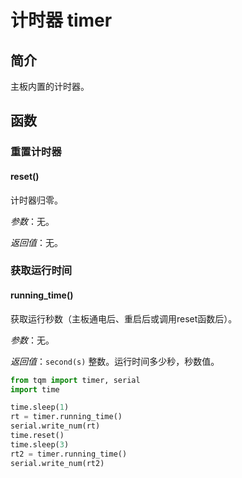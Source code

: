 # 计时器 timer

## 简介

主板内置的计时器。

## 函数

### 重置计时器

#### reset()

计时器归零。<br>

*参数*：无。<br>

*返回值*：无。<br>

### 获取运行时间

#### running_time()

获取运行秒数（主板通电后、重启后或调用reset函数后）。<br>

*参数*：无。<br>

*返回值*：`second(s)` 整数。运行时间多少秒，秒数值。<br>

```py title="timer.py" linenums="1" hl_lines="5 7 9"
from tqm import timer, serial
import time

time.sleep(1)
rt = timer.running_time()
serial.write_num(rt)
time.reset()
time.sleep(3)
rt2 = timer.running_time()
serial.write_num(rt2)

```
